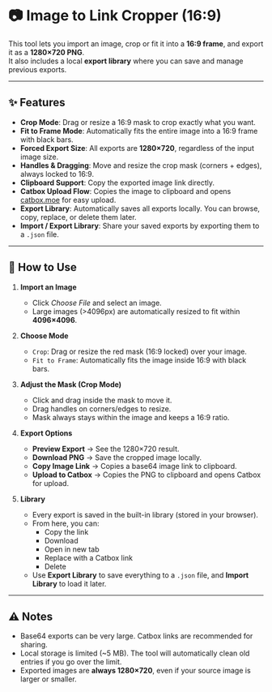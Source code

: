 # 📷 Image to Link Cropper (16:9)

This tool lets you import an image, crop or fit it into a **16:9 frame**, and export it as a **1280×720 PNG**.  
It also includes a local **export library** where you can save and manage previous exports.  

---

## ✨ Features
- **Crop Mode**: Drag or resize a 16:9 mask to crop exactly what you want.  
- **Fit to Frame Mode**: Automatically fits the entire image into a 16:9 frame with black bars.  
- **Forced Export Size**: All exports are **1280×720**, regardless of the input image size.  
- **Handles & Dragging**: Move and resize the crop mask (corners + edges), always locked to 16:9.  
- **Clipboard Support**: Copy the exported image link directly.  
- **Catbox Upload Flow**: Copies the image to clipboard and opens [catbox.moe](https://catbox.moe) for easy upload.  
- **Export Library**: Automatically saves all exports locally. You can browse, copy, replace, or delete them later.  
- **Import / Export Library**: Share your saved exports by exporting them to a `.json` file.  

---

## 🚀 How to Use

1. **Import an Image**  
   - Click *Choose File* and select an image.  
   - Large images (>4096px) are automatically resized to fit within **4096×4096**.  

2. **Choose Mode**  
   - `Crop`: Drag or resize the red mask (16:9 locked) over your image.  
   - `Fit to Frame`: Automatically fits the image inside 16:9 with black bars.  

3. **Adjust the Mask (Crop Mode)**  
   - Click and drag inside the mask to move it.  
   - Drag handles on corners/edges to resize.  
   - Mask always stays within the image and keeps a 16:9 ratio.  

4. **Export Options**  
   - **Preview Export** → See the 1280×720 result.  
   - **Download PNG** → Save the cropped image locally.  
   - **Copy Image Link** → Copies a base64 image link to clipboard.  
   - **Upload to Catbox** → Copies the PNG to clipboard and opens Catbox for upload.  

5. **Library**  
   - Every export is saved in the built-in library (stored in your browser).  
   - From here, you can:
     - Copy the link  
     - Download  
     - Open in new tab  
     - Replace with a Catbox link  
     - Delete  
   - Use **Export Library** to save everything to a `.json` file, and **Import Library** to load it later.  

---

## ⚠️ Notes
- Base64 exports can be very large. Catbox links are recommended for sharing.  
- Local storage is limited (~5 MB). The tool will automatically clean old entries if you go over the limit.  
- Exported images are **always 1280×720**, even if your source image is larger or smaller.  
